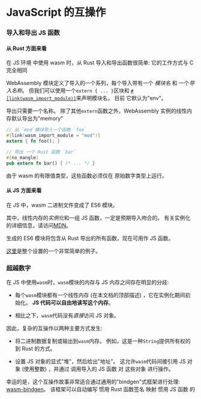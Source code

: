 # JavaScript 的互操作

### 导入和导出 JS 函数

#### 从 Rust 方面来看

在 JS 环境 中使用 wasm 时，从 Rust 导入和导出函数很简单: 它的工作方式与 C 完全相同

WebAssembly 模块定义了导入的一个系列，每个导入带有一个 _模块名_ 和 一个*导入名称*。 但我们可以使用一个`extern { ... }`区块和 [`#[link(wasm_import_module)]`][wasm_import_module]来声明模块名， 目前
它默认为"env"。

导出只需要一个名称。 除了其他`extern`函数之外，WebAssembly 实例的线性内存默认导出为"memory"

[wasm_import_module]: https://github.com/rust-lang/rust/issues/52090

```rust
// 从 `mod`模块导入一个函数 `foo`
#[link(wasm_import_module = "mod")]
extern { fn foo(); }

// 导出 一个 Rust 函数 `bar`
#[no_mangle]
pub extern fn bar() { /* ... */ }
```

由于 wasm 的有限值类型，这些函数必须仅在 原始数字类型上运行。

#### 从 JS 方面来看

在 JS 中，wasm 二进制文件变成了 ES6 模块。

其中，线性内存的*实例化*和一组 JS 函数，一定是预期导入吻合的。 有关实例化的详细信息，请访问[MDN][instantiation]。

[instantiation]: https://developer.mozilla.org/en-US/docs/Web/JavaScript/Reference/Global_Objects/WebAssembly/instantiate

生成的 ES6 模块将包含从 Rust 导出的所有函数，现在可用作 JS 函数。

[这里][hello world]是整个设置的一个非常简单的例子。

[hello world]: https://www.hellorust.com/demos/add/index.html

### 超越数字

在 JS 中使用`wasm`时，`wasm`模块的内存与 JS 内存之间存在明显的分歧:

- 每个`wasm`模块都有一个线性内存 (在本文档的顶部描述) ，它在实例化期间初始化。 **JS 代码可以自由地读写这个内存**。

- 相比之下，`wasm`代码没有*直接*访问 JS 对象。

因此，复杂的互操作以两种主要方式发生:

- 将二进制数据复制或输出到`wasm`内存。 例如，这是一种`String`提供所有权的到 Rust 的方式。

- 设置 JS 对象的显式"堆"，然后给出"地址"。 这允许`wasm`代码间接引用 JS 对象 (使用整数) ，并通过 调用导入的 JS 函数 对 这些对象 进行操作。

幸运的是，这个互操作故事非常适合通过通用的"bindgen"式框架进行处理: [wasm-bindgen]。 该框架可以自动编写 惯用 Rust 函数签名 映射 惯用 JS 函数 的

[wasm-bindgen]: https://github.com/alexcrichton/wasm-bindgen

